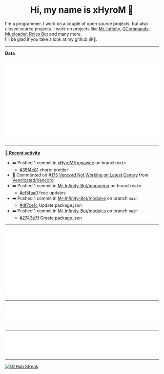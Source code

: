 <p align="center">
    <!-- <img src="https://avatars.githubusercontent.com/u/56601352" width="192" alt="hyro's pfp" /> -->
    <h1 align="center">Hi, my name is xHyroM 👋</h1>
</p>

I'm a programmer. I work on a couple of open source projects, but also closed source projects. I work on projects like [Mr. Infinity](https://discord.com/oauth2/authorize?client_id=720321585625694239&scope=bot%20applications.commands&permissions=8&redirect_uri=https://blobs.gq/imanager&prompt=consent&response_type=code), [GCommands](https://github.com/Garlic-Team/GCommands), [Muploader](https://github.com/xHyroM/Muploader), [Roles Bot](https://github.com/xHyroM/roles-bot) and many more.  
I'll be glad if you take a look at my github 😀👀.

___
**Data**

<img src="https://github.com/xHyroM/xHyroM/blob/master/.cache/base.svg">

___

**[📰 Recent activity](https://github.com/xHyroM)**
* ➡️ Pushed 1 commit in [xHyroM/frogawee](https://github.com/xHyroM/frogawee) on branch `main`
  * [#35f4c81](https://github.com/xHyroM/frogawee/commit/35f4c81) chore: prettier
* 💬 Commented on [#175 Vencord Not Working on Latest Canary](https://github.com/Vendicated/Vencord/issues/175) from [Vendicated/Vencord](https://github.com/Vendicated/Vencord)
* ➡️ Pushed 1 commit in [Mr-Infinity-Bot/monorepo](https://github.com/Mr-Infinity-Bot/monorepo) on branch `main`
  * [#ef5faa0](https://github.com/Mr-Infinity-Bot/monorepo/commit/ef5faa0) feat: updates
* ➡️ Pushed 1 commit in [Mr-Infinity-Bot/modules](https://github.com/Mr-Infinity-Bot/modules) on branch `main`
  * [#df7ce1c](https://github.com/Mr-Infinity-Bot/modules/commit/df7ce1c) Update package.json
* ➡️ Pushed 1 commit in [Mr-Infinity-Bot/modules](https://github.com/Mr-Infinity-Bot/modules) on branch `main`
  * [#2743e7f](https://github.com/Mr-Infinity-Bot/modules/commit/2743e7f) Create package.json


___

<img src="https://github.com/xHyroM/xHyroM/blob/master/.cache/isocalendar.svg">

___

<img src="https://github.com/xHyroM/xHyroM/blob/master/.cache/languages.svg">

___

<img src="https://github.com/xHyroM/xHyroM/blob/master/.cache/achievements.svg">

___

[![GitHub Streak](https://github-readme-streak-stats.herokuapp.com?user=xHyroM&theme=dark&hide_border=true&date_format=M%20j%5B%2C%20Y%5D)](https://git.io/streak-stats)
